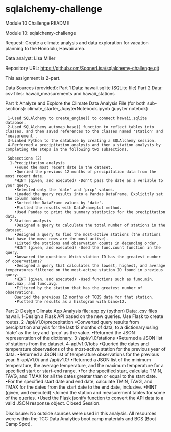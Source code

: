 # sqlalchemy-challenge
Module 10 Challenge
README

Module 10: sqlalchemy-challenge

Request: Create a climate analysis and data exploration for vacation planning to the Honolulu, Hawaii area.

Data analyst: Lisa Miller

Repository URL: https://github.com/SoonerLisa/sqlalchemy-challenge.git

This assignment is 2-part.

Data Sources (provided):
    Part 1 Data:
        hawaii.sqlite (SQLite file)
    Part 2 Data:
        csv files: hawaii_measurements and hawaii_stations 


Part 1: Analyze and Explore the Climate Data
     Analysis File (for both sub-sections): climate_starter_JupyterNotebook.ipynb (jupyter notebok)

     1-Used SQLAlchemy to create_engine() to connect hawaii.sqlite database.
     2-Used SQLAlchemy automap_base() function to reflect tables into classes, and then saved references to the classes named 'station' and 'measurement'.
     3-Linked Python to the database by creating a SQLAlchemy session.
     4-Performed a precipitation analysis and then a station analysis by completing the steps in the following two subsections.

     Subsections (2)
      1-Precipitation analysis
        •Found the most recent date in the dataset.
        •Queried the previous 12 months of precipitation data from the most recent date.
        *HINT (given, and executed) -Don't pass the date as a veriable to your query.
        •Selected only the 'date' and 'prcp' values.
        •Loaded the query results into a Pandas DataFrame. Explicitly set the column names.
        •Sorted the DataFrame values by 'date'.
        •Plotted the results with DataFrameplot method.
        •Used Pandas to print the summary statistics for the precipitation data.
      2-Station analysis
        •Designed a query to calculate the total number of stations in the dataset.
        •Designed a query to find the most-active stations (the stations that have the most rows are the most active).
        •Listed the stations and observation counts in decending order.
        *HINT (given, and executed) -Used the func.count function in the query.
        •Answered the question: Which station ID has the greatest number of observations?
        •Designed a query that calculates the lowest, highest, and average temperatures filtered on the most-active station ID found in previous query.
        *HINT (given, and executed) -Used functions such as func.min, func.max, and func.avg.
        •Filtered by the station that has the greatest number of observations.
        Queried the previous 12 months of TOBS data for that station.
        •Plotted the results as a histogram with bins=12.

Part 2: Design Climate App
    Analysis file: app.py (python)
    Data: .csv files hawaii.
    1-Design a Flask API based on the new queries. Use Flask to create routes.
    2-/api/v1.0/precepitation 
        •Converted query results from percipitation analysis for the last 12 months of data, to a dictionary using 'date' as the key and 'prcp' as the value.
        •Returned the JSON representation of the dictionary.
    3-/api/v1.0/stations
        •Returned a JSON list of stations from the dataset.
    4-api/v1.0/tobs
        •Queried the dates and temperature observations of the most-active station for the previous year of data.
        •Returned a JSON list of temperature observations for the previous year.
    5-api/v1.0/<start> and /api/v1.0/<end>
        •Returned a JSON list of the minimum temperature, the average temperature, and the maximum temperature for a specified start or start-end range.
        •For the specified start, calculate TMIN, TAVG, and TMAX for all the dates greater than or equal to the start date.
        •For the specified start date and end date, calculate TMIN, TAVG, and TMAX for the dates from the start date to the end date, inclusive.
        *HINT (given, and executed) -Joined the station and measurement tables for some of the queries.
        •Used the Flask jsonify function to convert the API data to a valid JSON response object.
Closed Session.

Disclosure: No outside sources were used in this analysis. All resources were within the TCC Data Analytics boot camp materials and BCS (Boot Camp Spot).